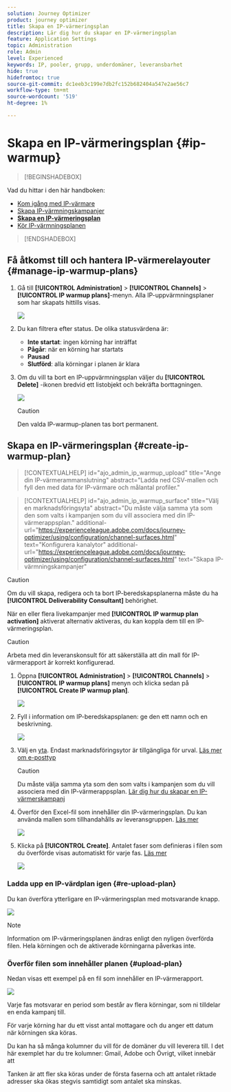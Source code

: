 ```yaml
---
solution: Journey Optimizer
product: journey optimizer
title: Skapa en IP-värmeringsplan
description: Lär dig hur du skapar en IP-värmeringsplan
feature: Application Settings
topic: Administration
role: Admin
level: Experienced
keywords: IP, pooler, grupp, underdomäner, leveransbarhet
hide: true
hidefromtoc: true
source-git-commit: dc1eeb3c199e7db2fc152b682404a547e2ae56c7
workflow-type: tm+mt
source-wordcount: '519'
ht-degree: 1%

---
```


# Skapa en IP-värmeringsplan {#ip-warmup}

>[!BEGINSHADEBOX]

Vad du hittar i den här handboken:

* [Kom igång med IP-värmare](ip-warmup-gs.md)
* [Skapa IP-värmningskampanjer](ip-warmup-campaign.md)
* **[Skapa en IP-värmeringsplan](ip-warmup-plan.md)**
* [Kör IP-värmningsplanen](ip-warmup-running.md)

>[!ENDSHADEBOX]

## Få åtkomst till och hantera IP-värmerelayouter {#manage-ip-warmup-plans}

1. Gå till **[!UICONTROL Administration]** > **[!UICONTROL Channels]** > **[!UICONTROL IP warmup plans]**-menyn. Alla IP-uppvärmningsplaner som har skapats hittills visas.

   ![](assets/ip-warmup-filter-list.png)

1. Du kan filtrera efter status. De olika statusvärdena är:

   * **Inte startat**: ingen körning har inträffat
   * **Pågår**: när en körning har startats <!--or is done?-->
   * **Pausad**
   * **Slutförd**: alla körningar i planen är klara

1. Om du vill ta bort en IP-uppvärmningsplan väljer du **[!UICONTROL Delete]** -ikonen bredvid ett listobjekt och bekräfta borttagningen.

   ![](assets/ip-warmup-delete-plan.png)

   >[!CAUTION]
   >
   >Den valda IP-warmup-planen tas bort permanent.

## Skapa en IP-värmeringsplan {#create-ip-warmup-plan}

>[!CONTEXTUALHELP]
>id="ajo_admin_ip_warmup_upload"
>title="Ange din IP-värmerammanslutning"
>abstract="Ladda ned CSV-mallen och fyll den med data för IP-värmare och målantal profiler."

>[!CONTEXTUALHELP]
>id="ajo_admin_ip_warmup_surface"
>title="Välj en marknadsföringsyta"
>abstract="Du måste välja samma yta som den som valts i kampanjen som du vill associera med din IP-värmerappsplan."
>additional-url="https://experienceleague.adobe.com/docs/journey-optimizer/using/configuration/channel-surfaces.html" text="Konfigurera kanalytor"
>additional-url="https://experienceleague.adobe.com/docs/journey-optimizer/using/configuration/channel-surfaces.html" text="Skapa IP-värmningskampanjer"

>[!CAUTION]
>
>Om du vill skapa, redigera och ta bort IP-beredskapsplanerna måste du ha **[!UICONTROL Deliverability Consultant]** behörighet.
<!--Learn more on managing [!DNL Journey Optimizer] users' access rights in [this section](../administration/permissions-overview.md).-->

När en eller flera livekampanjer med **[!UICONTROL IP warmup plan activation]** aktiverat alternativ aktiveras, du kan koppla dem till en IP-värmeringsplan.

>[!CAUTION]
>
>Arbeta med din leveranskonsult för att säkerställa att din mall för IP-värmerapport är korrekt konfigurerad. <!--TBC-->

1. Öppna **[!UICONTROL Administration]** > **[!UICONTROL Channels]** > **[!UICONTROL IP warmup plans]** menyn och klicka sedan på **[!UICONTROL Create IP warmup plan]**.

   ![](assets/ip-warmup-create-plan.png)

1. Fyll i information om IP-beredskapsplanen: ge den ett namn och en beskrivning.

   ![](assets/ip-warmup-plan-details.png)

1. Välj en [yta](channel-surfaces.md). Endast marknadsföringsytor är tillgängliga för urval. [Läs mer om e-posttyp](../email/email-settings.md#email-type)

   >[!CAUTION]
   >
   >Du måste välja samma yta som den som valts i kampanjen som du vill associera med din IP-värmerappsplan. [Lär dig hur du skapar en IP-värmerskampanj](#create-ip-warmup-campaign)

1. Överför den Excel-fil som innehåller din IP-värmeringsplan<!--which formats are allowed?-->. Du kan använda mallen som tillhandahålls av leveransgruppen.<!--TBC?--> [Läs mer](#upload-plan)
   <!--
    You can also download the Excel template from the [!DNL Journey Optimizer] user interface and upload it after filling it with the IP warmup details.-->

   ![](assets/ip-warmup-upload-success.png)

1. Klicka på **[!UICONTROL Create]**. Antalet faser som definieras i filen som du överförde visas automatiskt för varje fas. [Läs mer](#upload-plan)

   ![](assets/ip-warmup-plan-phases.png)

### Ladda upp en IP-värdplan igen {#re-upload-plan}

Du kan överföra ytterligare en IP-värmeringsplan med motsvarande knapp.

![](assets/ip-warmup-re-upload-plan.png)

>[!NOTE]
>
>Information om IP-värmeringsplanen ändras enligt den nyligen överförda filen. Hela körningen och de aktiverade körningarna påverkas inte.

### Överför filen som innehåller planen {#upload-plan}

Nedan visas ett exempel på en fil som innehåller en IP-värmerapport.

![](assets/ip-warmup-sample-file.png)

Varje fas motsvarar en period som består av flera körningar, som ni tilldelar en enda kampanj till.

För varje körning har du ett visst antal mottagare och du anger ett datum när körningen ska köras.

Du kan ha så många kolumner du vill för de domäner du vill leverera till. I det här exemplet har du tre kolumner: Gmail, Adobe och Övrigt, vilket innebär att

Tanken är att fler ska köras under de första faserna och att antalet riktade adresser ska ökas stegvis samtidigt som antalet ska minskas.
